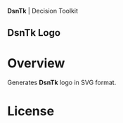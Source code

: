 **DsnTk** | Decision Toolkit

## DsnTk Logo

# Overview

Generates **DsnTk** logo in SVG format.

# License
